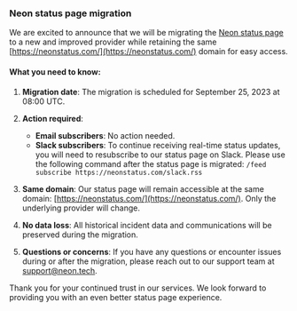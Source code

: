 ### Neon status page migration

We are excited to announce that we will be migrating the [Neon status page](https://neonstatus.com/) to a new and improved provider while retaining the same [https://neonstatus.com/](https://neonstatus.com/) domain for easy access.

#### What you need to know:

1. **Migration date**: The migration is scheduled for September 25, 2023 at 08:00 UTC.
2. **Action required**:

    - **Email subscribers**: No action needed.
    - **Slack subscribers**: To continue receiving real-time status updates, you will need to resubscribe to our status page on Slack. Please use the following command after the status page is migrated: `/feed subscribe https://neonstatus.com/slack.rss`

3. **Same domain**: Our status page will remain accessible at the same domain: [https://neonstatus.com/](https://neonstatus.com/). Only the underlying provider will change.
4. **No data loss**: All historical incident data and communications will be preserved during the migration.
5. **Questions or concerns**: If you have any questions or encounter issues during or after the migration, please reach out to our support team at [support@neon.tech](mailto:support@neon.tec).

Thank you for your continued trust in our services. We look forward to providing you with an even better status page experience.

